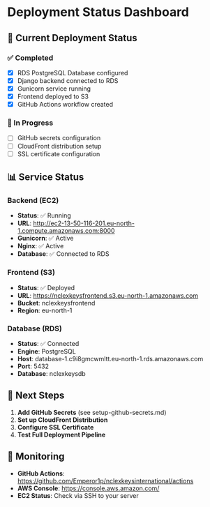 # Deployment Status Dashboard

## 🚀 Current Deployment Status

### ✅ Completed
- [x] RDS PostgreSQL Database configured
- [x] Django backend connected to RDS
- [x] Gunicorn service running
- [x] Frontend deployed to S3
- [x] GitHub Actions workflow created

### 🔄 In Progress
- [ ] GitHub secrets configuration
- [ ] CloudFront distribution setup
- [ ] SSL certificate configuration

## 📊 Service Status

### Backend (EC2)
- **Status**: ✅ Running
- **URL**: http://ec2-13-50-116-201.eu-north-1.compute.amazonaws.com:8000
- **Gunicorn**: ✅ Active
- **Nginx**: ✅ Active
- **Database**: ✅ Connected to RDS

### Frontend (S3)
- **Status**: ✅ Deployed
- **URL**: https://nclexkeysfrontend.s3.eu-north-1.amazonaws.com
- **Bucket**: nclexkeysfrontend
- **Region**: eu-north-1

### Database (RDS)
- **Status**: ✅ Connected
- **Engine**: PostgreSQL
- **Host**: database-1.c9i8gmcwmltt.eu-north-1.rds.amazonaws.com
- **Port**: 5432
- **Database**: nclexkeysdb

## 🔧 Next Steps

1. **Add GitHub Secrets** (see setup-github-secrets.md)
2. **Set up CloudFront Distribution**
3. **Configure SSL Certificate**
4. **Test Full Deployment Pipeline**

## 📝 Monitoring

- **GitHub Actions**: https://github.com/Emperor1p/nclexkeysinternational/actions
- **AWS Console**: https://console.aws.amazon.com/
- **EC2 Status**: Check via SSH to your server
